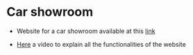 # Car showroom

- Website for a car showroom available at this [link](https://fracarlucci.github.io/car-showroom/)

- [Here](https://fracarlucci.github.io/car-showroom/video) a video to explain all the functionalities of the website
